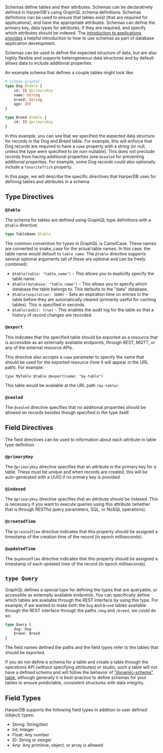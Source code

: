 Schemas define tables and their attributes. Schemas can be declaratively defined in HarperDB's using GraphQL schema definitions. Schemas definitions can be used to ensure that tables exist (that are required for applications), and have the appropriate attributes. Schemas can define the primary key, data types for attributes, if they are required, and specify which attributes should be indexed. The [introduction to applications provides](../applications) a helpful introduction to how to use schemas as part of database application development.

Schemas can be used to define the expected structure of data, but are also highly flexible and supports heterogeneous data structures and by default allows data to include additional properties. 

An example schema that defines a couple tables might look like:

```graphql
# schema.graphql:
type Dog @table {
	id: ID @primaryKey
	name: String
	breed: String
	age: Int
}

type Breed @table {
	id: ID @primaryKey
}
```
In this example, you can see that we specified the expected data structure for records in the Dog and Breed table. For example, this will enforce that Dog records are required to have a `name` property with a string (or null, unless the type were specified to be non-nullable). This does not preclude records from having additional properties (see `@sealed` for preventing additional properties. For example, some Dog records could also optionally include a `favoriteTrick` property. 

In this page, we will describe the specific directives that HarperDB uses for defining tables and attributes in a schema.

## Type Directives

### `@table`
The schema for tables are defined using GraphQL type definitions with a `@table` directive:

```graphql
type TableName @table
```

The common convention for types in GraphQL is CamelCase. These names are converted to snake_case for the actual table names. In this case, the table name would default to `table_name`. The `@table` directive supports several optional arguments (all of these are optional and can be freely combined):

* `@table(table: "table_name")` - This allows you to explicitly specify the table name.
* `@table(database: "table_name")` - This allows you to specify which database the table belongs to. This defaults to the "data" database.
* `@table(expiration: 3600)` - Sets an expiration time on entries in the table before they are automatically cleared (primarily useful for caching tables). This is specified in seconds.
* `@table(audit: true)` - This enables the audit log for the table so that a history of record changes are recorded.

### `@export`
This indicates that the specified table should be exported as a resource that is accessible as an externally available endpoints, through REST, MQTT, or any of the external resource APIs.

This directive also accepts a `name` parameter to specify the name that should be used for the exported resource (how it will appear in the URL path). For example:
```
type MyTable @table @export(name: "my-table")
```
This table would be available at the URL path `/my-table/`.

### `@sealed`
The `@sealed` directive specifies that no additional properties should be allowed on records besides though specified in the type itself.

## Field Directives

The field directives can be used to information about each attribute in table type definition.

### `@primaryKey`

The `@primaryKey` directive specifies that an attribute is the primary key for a table. These must be unique and when records are created, this will be auto-generated with a UUID if no primary key is provided.

### `@indexed`
The `@primaryKey` directive specifies that an attribute should be indexed. This is necessary if you want to execute queries using this attribute (whether that is through RESTful query parameters, SQL, or NoSQL operations).

### `@createdTime`
The `@createdTime` directive indicates that this property should be assigned a timestamp of the creation time of the record (in epoch milliseconds).

### `@updatedTime`
The `@updatedTime` directive indicates that this property should be assigned a timestamp of each updated time of the record (in epoch milliseconds).

## `type Query`
GraphQL defines a special type for defining the types that are queryable, or accessible as externally available endpoints. You can specifically define which tables are available through the REST interface by using this type. For example, if we wanted to make both the `Dog` and `Breed` tables available through the REST interface through the paths `/dog` and `/breed`, we could do so:

```graphql
type Query {
	dog: Dog
	breed: Breed
}
```
The field names defined the paths and the field types refer to the tables that should be exported.

If you do not define a schema for a table and create a table through the operations API (without specifying attributes) or studio, such a table will not have a defined schema and will follow the behavior of ["dynamic-schema" table](./dynamic-schema.md), although generally it is best-practice to define schemas for your tables to ensure predictable, consistent structures with data integrity.

## Field Types
HarperDB supports the following field types in addition to user defined (object) types:
* String: String/text
* Int: Integer
* Float: Any number
* ID: String or integer
* Any: Any primitive, object, or array is allowed